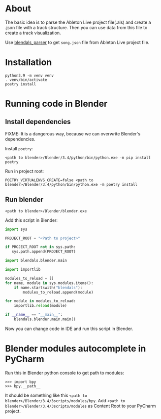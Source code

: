 # About

The basic idea is to parse the Ableton Live project file(.als) 
and create a .json file with a track structure. Then you can use data from
this file to create a track visualization.

Use [blendals_parser](https://github.com/Alerion/blendals_parser) to get `song.json` file
from Ableton Live project file.

# Installation

```
python3.9 -m venv venv
. venv/bin/activate
poetry install
```

# Running code in Blender

## Install dependencies

FIXME: It is a dangerous way, because we can overwrite Blender's dependencies. 

Install `poetry`:
```
<path to blender>/Blender/3.4/python/bin/python.exe -m pip install poetry
```

Run in project root:
```
POETRY_VIRTUALENVS_CREATE=false <path to blender>/Blender/3.4/python/bin/python.exe -m poetry install
```

## Run blender

```
<path to blender>/Blender/blender.exe
```

Add this script in Blender:
```python
import sys

PROJECT_ROOT = "<Path to project>"

if PROJECT_ROOT not in sys.path:
   sys.path.append(PROJECT_ROOT)

import blendals.blender.main

import importlib

modules_to_reload = []
for name, module in sys.modules.items():
    if name.startswith("blendals"):
        modules_to_reload.append(module)

for module in modules_to_reload:
    importlib.reload(module)

if __name__ == "__main__":
    blendals.blender.main.main()
```

Now you can change code in IDE and run this script in Blender.

# Blender modules autocomplete in PyCharm

Run this in Blender python console to get path to modules:
```
>>> import bpy
>>> bpy.__path__
```

It should be something like this `<path to blender>/Blender/3.4/3scripts/modules/bpy`.
Add `<path to blender>/Blender/3.4/3scripts/modules` as Content Root to your PyCharm project.
